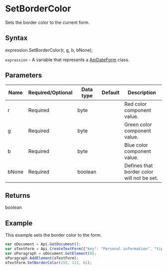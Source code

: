 # SetBorderColor

Sets the border color to the current form.

## Syntax

expression.SetBorderColor(r, g, b, bNone);

`expression` - A variable that represents a [ApiDateForm](../ApiDateForm.md) class.

## Parameters

| **Name** | **Required/Optional** | **Data type** | **Default** | **Description** |
| ------------- | ------------- | ------------- | ------------- | ------------- |
| r | Required | byte |  | Red color component value. |
| g | Required | byte |  | Green color component value. |
| b | Required | byte |  | Blue color component value. |
| bNone | Required | boolean |  | Defines that border color will not be set. |

## Returns

boolean

## Example

This example sets the border color to the form.

```javascript
var oDocument = Api.GetDocument();
var oTextForm = Api.CreateTextForm({"key": "Personal information", "tip": "Enter your first name", "required": true, "placeholder": "First name", "comb": true, "maxCharacters": 10, "cellWidth": 3, "multiLine": false, "autoFit": false});
var oParagraph = oDocument.GetElement(0);
oParagraph.AddElement(oTextForm);
oTextForm.SetBorderColor(255, 111, 61);
```
